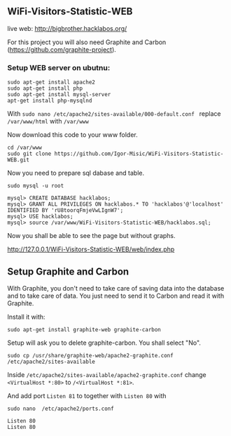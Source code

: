 ## WiFi-Visitors-Statistic-WEB
live web: http://bigbrother.hacklabos.org/

For this project you will also need Graphite and Carbon (https://github.com/graphite-project).

### Setup WEB server on ubutnu:

```
sudo apt-get install apache2
sudo apt-get install php
sudo apt-get install mysql-server
apt-get install php-mysqlnd
```
With `sudo nano /etc/apache2/sites-available/000-default.conf ` replace `/var/www/html` with `/var/www`

Now download this code to your www folder.

```
cd /var/www
sudo git clone https://github.com/Igor-Misic/WiFi-Visitors-Statistic-WEB.git
```

Now you need to prepare sql dabase and table.

```
sudo mysql -u root
```

```
mysql> CREATE DATABASE hacklabos;
mysql> GRANT ALL PRIVILEGES ON hacklabos.* TO 'hacklabos'@'localhost' IDENTIFIED BY 'rU8toorqFmjeVwLIgnW7';
mysql> USE hacklabos;
mysql> source /var/www/WiFi-Visitors-Statistic-WEB/hacklabos.sql;
```

Now you shall be able to see the page but without graphs.

http://127.0.0.1/WiFi-Visitors-Statistic-WEB/web/index.php

## Setup Graphite and Carbon
With Graphite, you don't need to take care of saving data into the database and to take care of data. You just need to send it to Carbon and read it with Graphite.

Install it with:


```
sudo apt-get install graphite-web graphite-carbon

```
Setup will ask you to delete graphite-carbon. You shall select "No". 

```
sudo cp /usr/share/graphite-web/apache2-graphite.conf /etc/apache2/sites-available
```

Inside  `/etc/apache2/sites-available/apache2-graphite.conf` change `<VirtualHost *:80>` to `/<VirtualHost *:81>`.

And add port `Listen 81` to together with `Listen 80` with 

`sudo nano  /etc/apache2/ports.conf `

```
Listen 80
Listen 80
```



